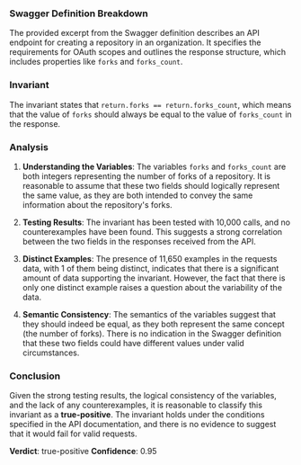 ### Swagger Definition Breakdown
The provided excerpt from the Swagger definition describes an API endpoint for creating a repository in an organization. It specifies the requirements for OAuth scopes and outlines the response structure, which includes properties like `forks` and `forks_count`.

### Invariant
The invariant states that `return.forks == return.forks_count`, which means that the value of `forks` should always be equal to the value of `forks_count` in the response.

### Analysis
1. **Understanding the Variables**: The variables `forks` and `forks_count` are both integers representing the number of forks of a repository. It is reasonable to assume that these two fields should logically represent the same value, as they are both intended to convey the same information about the repository's forks.

2. **Testing Results**: The invariant has been tested with 10,000 calls, and no counterexamples have been found. This suggests a strong correlation between the two fields in the responses received from the API.

3. **Distinct Examples**: The presence of 11,650 examples in the requests data, with 1 of them being distinct, indicates that there is a significant amount of data supporting the invariant. However, the fact that there is only one distinct example raises a question about the variability of the data.

4. **Semantic Consistency**: The semantics of the variables suggest that they should indeed be equal, as they both represent the same concept (the number of forks). There is no indication in the Swagger definition that these two fields could have different values under valid circumstances.

### Conclusion
Given the strong testing results, the logical consistency of the variables, and the lack of any counterexamples, it is reasonable to classify this invariant as a **true-positive**. The invariant holds under the conditions specified in the API documentation, and there is no evidence to suggest that it would fail for valid requests. 

**Verdict**: true-positive
**Confidence**: 0.95
